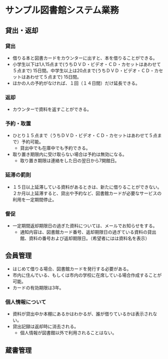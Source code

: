# サンプル図書館システム業務

## 貸出・返却

### 貸出

- 借りる本と図書カードをカウンターに出すと、本を借りることができる。
- 小学生以下は1人15点まで(うちＤＶＤ・ビデオ・ＣＤ・カセットはあわせて５点まで) 15日間。中学生以上は20点まで(うちＤＶＤ・ビデオ・ＣＤ・カセットはあわせて５点まで) 15日間。
- ほかの人の予約がなければ、１回（１４日間）だけ延長できる。

### 返却

- カウンターで資料を返すことができる。

### 予約・取置

- ひとり１５点まで（うちＤＶＤ・ビデオ・ＣＤ・カセットはあわせて５点まで）予約可能。
	- 貸出中でも在庫中でも予約できる。
- 取り置き期限内に受け取らない場合は予約は無効になる。
	- 取り置き期限は連絡をした日の翌日から7開館日。

### 延滞の罰則

- １５日以上延滞している資料があるときは、新たに借りることができない。２か月以上延滞すると、貸出や予約など、図書館カードが必要なサービスの利用を一定期間停止。

### 督促

- 一定期間返却期限日の過ぎた資料については、メールでお知らせをする。
	- 通知内容は、図書館カード番号、返却期限日の過ぎている資料の貸出館、資料の番号および返却期限日。（希望者にはは資料名を表示）

## 会員管理

- はじめて借りる場合、図書館カードを発行する必要がある。
- 市内に住んでいる、もしくは市内の学校に在席している場合作成することが可能。
- カードの有効期限は3年。

### 個人情報について

- 資料が貸出中か本棚にあるかはわかるが、誰が借りているかは表示されない。
- 貸出記録は返却時に消去される。
	- 個人情報が図書館以外で利用されることはない。

## 蔵書管理